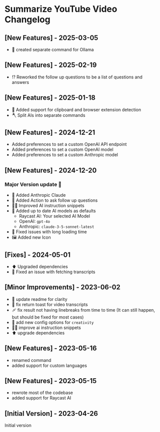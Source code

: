# Summarize YouTube Video Changelog

## [New Features] - 2025-03-05

- 🤖 created separate command for Ollama

## [New Features] - 2025-02-19

- ⁉ Reworked the follow up questions to be a list of questions and answers

## [New Features] - 2025-01-18

- 🔎 Added support for clipboard and browser extension detection
- 🪓 Split AIs into separate commands

## [New Features] - 2024-12-21

- Added preferences to set a custom OpenAI API endpoint
- Added preferences to set a custom OpenAI model
- Added preferences to set a custom Anthropic model

## [New Features] - 2024-12-20

### Major Version update 🎉

- 🤖 Added Anthropic Claude
- 🔎 Added Action to ask follow up questions
- 🧑‍💻 Improved AI instruction snippets
- 🔧 Added up to date AI models as defaults
  - Raycast AI: Your selected AI Model
  - OpenAI: `gpt-4o`
  - Anthropic: `claude-3-5-sonnet-latest`
- 🐛 Fixed issues with long loading time
- 🖼️ Added new Icon

## [Fixes] - 2024-05-01

- ⬆️ Upgraded dependencies
- 🐛 Fixed an issue with fetching transcripts

## [Minor Improvements] - 2023-06-02

- 📝 update readme for clarity
- 🐛 fix return toast for video transcripts
- 🩹 fix result not having linebreaks from time to time (It can still happen, but should be fixed
  for most cases)
- 🔧 add new config options for `creativity`
- 🧑‍💻 improve ai instruction snippets
- ⬆️ upgrade dependencies

## [New Features] - 2023-05-16

- renamed command
- added support for custom languages

## [New Features] - 2023-05-15

- rewrote most of the codebase
- added support for Raycast AI

## [Initial Version] - 2023-04-26

Initial version
